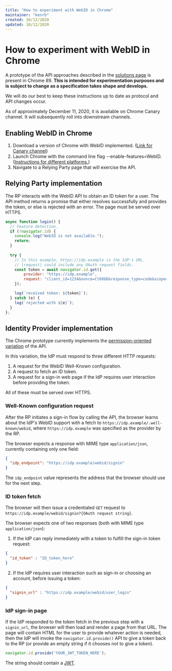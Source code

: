 ```yaml
---
title: "How to experiment with WebID in Chrome"
maintainer: "kenrb"
created: 10/12/2020
updated: 10/12/2020
---
```



# How to experiment with WebID in Chrome

A prototype of the API approaches described in the [solutions page](consumers.md) is present in Chrome 89. **This is intended for experimentation purposes and is subject to change as a specification takes shape and develops.**

We will do our best to keep these instructions up to date as protocol and API changes occur.

As of approximately December 11, 2020, it is available on Chrome Canary channel. It will subsequently roll into downstream channels.

## Enabling WebID in Chrome
1. Download a version of Chrome with WebID implemented. ([Link for Canary channel](https://www.google.com/chrome/))
2. Launch Chrome with the command line flag --enable-features=WebID. ([Instructions for different platforms.](https://www.chromium.org/developers/how-tos/run-chromium-with-flags))
3. Navigate to a Relying Party page that will exercise the API.

## Relying Party implementation

The RP interacts with the WebID API to obtain an ID token for a user. The API method returns a promise that either resolves successfully and provides the token, or else is rejected with an error. The page must be served over HTTPS.

```javascript
async function login() {
  // Feature detection.
  if (!navigator.id) {
    console.log("WebID is not available.");
    return;
  }
  
  try {
    // In this example, https://idp.example is the IdP's URL.
    // |request| could include any OAuth request fields.
    const token = await navigator.id.get({
        provider: "https://idp.example",
        request: "client_id=1234&nonce=Ct60bD&response_type=code&scope=email openid profile",
    });

    log(`received token: ${token}`);
  } catch (e) {
    log(`rejected with ${e}`);
  }
};
```

## Identity Provider implementation

The Chrome prototype currently implements the [permission-oriented variation](permission_oriented_api.md) of the API.

In this variation, the IdP must respond to three different HTTP requests:
1. A request for the WebID Well-Known configuration.
2. A request to fetch an ID token.
3. A request for a sign-in web page if the IdP requires user interaction before providing the token.

All of these must be served over HTTPS.

### Well-Known configuration request

After the RP initiates a sign-in flow by calling the API, the browser learns about the IdP's WebID support with a fetch to `https://idp.example/.well-known/webid`, where `https://idp.example` was specified as the provider by the RP.

The browser expects a response with MIME type `application/json`, currently containing only one field:<br>
```json
{
  "idp_endpoint": "https://idp.example/webid/signin"
}
```

The `idp_endpoint` value represents the address that the browser should use for the next step.

### ID token fetch

The browser will then issue a credentialed `GET` request to `https://idp.example/webid/signin?{OAuth request string}`.

The browser expects one of two responses (both with MIME type `application/json`):
1. If the IdP can reply immediately with a token to fulfill the sign-in token request:<br>

```json
{
  "id_token" : "ID_token_here"
}
````

2. If the IdP requires user interaction such as sign-in or choosing an account, before issuing a token:<br>

```json
{ 
  "signin_url" : "https://idp.example/webid/user_login"
}
```

### IdP sign-in page

If the IdP responded to the token fetch in the previous step with a `signin_url`, the browser will then load and render a page from that URL. The page will contain HTML for the user to provide whatever action is needed, then the IdP will invoke the `navigator.id.provide()` API to give a token back to the RP (or provide an empty string if it chooses not to give a token).<br>

```javascript
navigator.id.provide('YOUR_JWT_TOKEN_HERE');
```

The string should contain a [JWT](https://jwt.io/).

